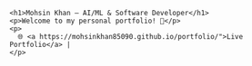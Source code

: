 <div style="display: flex; align-items: center; gap: 15px;">

    <h1>Mohsin Khan — AI/ML & Software Developer</h1>
    <p>Welcome to my personal portfolio! 👋</p>
    <p>
      🌐 <a https://mohsinkhan85090.github.io/portfolio/">Live Portfolio</a> | 
    </p>
  </div>

</div>
